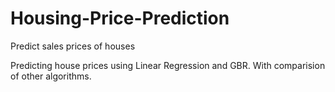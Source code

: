 # Housing-Price-Prediction
Predict sales prices of houses

Predicting house prices using Linear Regression and GBR. With comparision of other algorithms.
